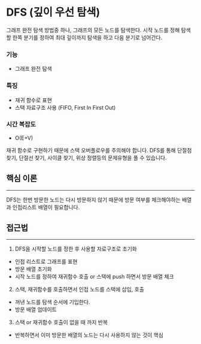 # DFS (깊이 우선 탐색)

그래프 완전 탐색 방법중 하나, 그래프의 모든 노드를 탐색한다.
시작 노드를 정해 탐색할 한쪽 분기를 정하여 최대 깊이까지 탐색을 하고 다음 분기로 넘어간다.

### 기능
* 그래프 완전 탐색


### 특징
* 재귀 함수로 표현 
* 스택 자료구조 사용 (FIFO, First In First Out)


### 시간 복잡도
* O(E+V)


재귀 함수로 구현하기 때문에 스택 오버플로우를 주의해야 합니다.
DFS를 통해 단절점 찾기, 단절선 찾기, 사이클 찾기, 위상 정렬등의 문제유형을 풀 수 있습니다.

## 핵심 이론
***
DFS는 한번 방문한 노드는 다시 방문하지 않기 때문에 방문 여부를 체크해야하는 배열과 인접리스트 배열이 필요합니다.


## 접근법
***
1. DFS을 시작할 노드를 정한 후 사용할 자료구조로 초기화
  * 인접 리스트로 그래프를 표현
  * 방문 배열 초기화
  * 시작 노드를 정하여 재귀함수 호출 or 스택에 push 하면서 방문 배열 체크

2. 스택, 재귀함수를 호출하면서 인접 노드를 스택에 삽입, 호출 
  * 꺼낸 노드를 탐색 순서에 기입한다.
  * 방문 배열 업데이트

3. 스택 or 재귀함수 호출이 없을 때 까지 반복
  * 반복하면서 이미 방문한 배열의 노드는 다시 사용하지 않는 것이 핵심
